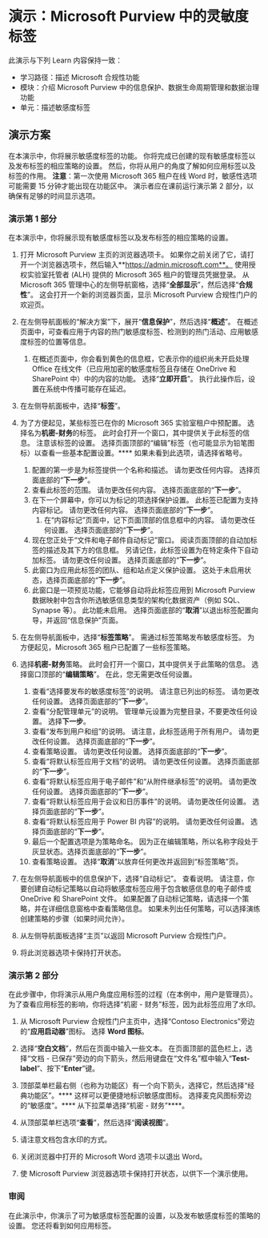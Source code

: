 <!---
---
Demo: Title: 'Sensitivity labels in Microsoft Purview' Learning Path/Module/Unit: '学习路径：描述 Microsoft 合规性功能；模块 3：描述 Microsoft Purview 中的信息保护、数据生命周期管理和数据治理功能；第 4 单元：描述敏感度标签'
---
--->

# 演示：Microsoft Purview 中的灵敏度标签

此演示与下列 Learn 内容保持一致：

- 学习路径：描述 Microsoft 合规性功能
- 模块：介绍 Microsoft Purview 中的信息保护、数据生命周期管理和数据治理功能
- 单元：描述敏感度标签

## 演示方案

在本演示中，你将展示敏感度标签的功能。  你将完成已创建的现有敏感度标签以及发布标签的相应策略的设置。   然后，你将从用户的角度了解如何应用标签以及标签的作用。  **注意**：第一次使用 Microsoft 365 租户在线 Word 时，敏感性选项可能需要 15 分钟才能出现在功能区中。  演示者应在课前运行演示第 2 部分，以确保有足够的时间显示选项。

### 演示第 1 部分

在本演示中，你将展示现有敏感度标签以及发布标签的相应策略的设置。

1. 打开 Microsoft Purview 主页的浏览器选项卡。  如果你之前关闭了它，请打开一个浏览器选项卡，然后输入**https://admin.microsoft.com**。 使用授权实验室托管者 (ALH) 提供的 Microsoft 365 租户的管理员凭据登录。 从 Microsoft 365 管理中心的左侧导航窗格，选择“**全部显示**”，然后选择“**合规性**”。  这会打开一个新的浏览器页面，显示 Microsoft Purview 合规性门户的欢迎页。  

1. 在左侧导航面板的“解决方案”下，展开“**信息保护**”，然后选择“**概述**”。  在概述页面中，可查看应用于内容的热门敏感度标签、检测到的热门活动、应用敏感度标签的位置等信息。  
    1. 在概述页面中，你会看到黄色的信息框，它表示你的组织尚未开启处理 Office 在线文件（已应用加密的敏感度标签且存储在 OneDrive 和 SharePoint 中）中的内容的功能。  选择“**立即开启**”。  执行此操作后，设置在系统中传播可能存在延迟。

1. 在左侧导航面板中，选择“**标签**”。

1. 为了方便起见，某些标签已在你的 Microsoft 365 实验室租户中预配置。 选择名为**机密-财务**的标签。  此时会打开一个窗口，其中提供关于此标签的信息。  注意该标签的设置。  选择页面顶部的“编辑”标签（也可能显示为铅笔图标）以查看一些基本配置设置。**** 如果未看到此选项，请选择省略号。
    1. 配置的第一步是为标签提供一个名称和描述。  请勿更改任何内容。  选择页面底部的“**下一步**”。
    1. 查看此标签的范围。 请勿更改任何内容。  选择页面底部的“**下一步**”。
    1. 在下一个屏幕中，你可以为标记的项选择保护设置。 此标签已配置为支持内容标记。 请勿更改任何内容。  选择页面底部的“**下一步**”。
        1. 在“内容标记”页面中，记下页面顶部的信息框中的内容。  请勿更改任何设置。  选择页面底部的“**下一步**”。
    1. 现在您正处于“文件和电子邮件自动标记”窗口。  阅读页面顶部的自动加标签的描述及其下方的信息框。  另请记住，此标签设置为在特定条件下自动加标签。 请勿更改任何设置。  选择页面底部的“**下一步**”。
    1. 此窗口为应用此标签的团队、组和站点定义保护设置。 这处于未启用状态，选择页面底部的“**下一步**”。
    1. 此窗口是一项预览功能，它能够自动将此标签应用到 Microsoft Purview 数据映射中包含你所选敏感信息类型的架构化数据资产（例如 SQL、Synapse 等）。  此功能未启用。 选择页面底部的“**取消**”以退出标签配置向导，并返回“信息保护”页面。

1. 在左侧导航面板中，选择“**标签策略**”。  需通过标签策略发布敏感度标签。  为方便起见，Microsoft 365 租户已配置了一些标签策略。

1. 选择**机密-财务**策略。  此时会打开一个窗口，其中提供关于此策略的信息。 选择窗口顶部的“**编辑策略**”。  在此，您无需更改任何设置。
    1. 查看“选择要发布的敏感度标签”的说明。  请注意已列出的标签。  请勿更改任何设置。  选择页面底部的“**下一步**”。
    1. 查看“分配管理单元”的说明。 管理单元设置为完整目录，不要更改任何设置。 选择**下一步**。  
    1. 查看“发布到用户和组”的说明。  请注意，此标签适用于所有用户。  请勿更改任何设置。  选择页面底部的“**下一步**”。
    1. 查看策略设置。 请勿更改任何设置。  选择页面底部的“**下一步**”。
    1. 查看“将默认标签应用于文档”的说明。 请勿更改任何设置。  选择页面底部的“**下一步**”。
    1. 查看“将默认标签应用于电子邮件”和“从附件继承标签”的说明。 请勿更改任何设置。  选择页面底部的“**下一步**”。
    1. 查看“将默认标签应用于会议和日历事件”的说明。 请勿更改任何设置。  选择页面底部的“**下一步**”。
    1. 查看“将默认标签应用于 Power BI 内容”的说明。 请勿更改任何设置。  选择页面底部的“**下一步**”。
    1. 最后一个配置选项是为策略命名。  因为正在编辑策略，所以名称字段处于灰显状态。选择页面底部的“**下一步**”。
    1. 查看策略设置。 选择“**取消**”以放弃任何更改并返回到“标签策略”页。

1. 在左侧导航面板中的信息保护下，选择“自动标记”。 查看说明。 请注意，你要创建自动标记策略以自动将敏感度标签应用于包含敏感信息的电子邮件或 OneDrive 和 SharePoint 文件。 如果配置了自动标记策略，请选择一个策略，并在详细信息窗格中查看策略信息。  如果未列出任何策略，可以选择演练创建策略的步骤（如果时间允许）。

1. 从左侧导航面板选择“主页”以返回 Microsoft Purview 合规性门户。

1. 将此浏览器选项卡保持打开状态。

### 演示第 2 部分

在此步骤中，你将演示从用户角度应用标签的过程（在本例中，用户是管理员）。  为了查看应用标签的影响，你将选择“机密 - 财务”标签，因为此标签应用了水印。

1. 从 Microsoft Purview 合规性门户主页中，选择“Contoso Electronics”旁边的“**应用启动器**”图标。 选择 **Word 图标**。  

1. 选择“**空白文档**”，然后在页面中输入一些文本。  在页面顶部的蓝色栏上，选择“文档 - 已保存”旁边的向下箭头，然后用键盘在“文件名”框中输入“**Test-label**”、按下“**Enter**”键。

1. 顶部菜单栏最右侧（也称为功能区）有一个向下箭头，选择它，然后选择“经典功能区”。****  这样可以更便捷地标识敏感度图标。 选择麦克风图标旁边的“敏感度”。**** 从下拉菜单选择“机密 - 财务”****。  

1. 从顶部菜单栏选项“**查看**”，然后选择“**阅读视图**”。

1. 请注意文档包含水印的方式。  

1. 关闭浏览器中打开的 Microsoft Word 选项卡以退出 Word。

1. 使 Microsoft Purview 浏览器选项卡保持打开状态，以供下一个演示使用。

### 审阅

在此演示中，你演示了可为敏感度标签配置的设置，以及发布敏感度标签的策略的设置。 您还将看到如何应用标签。
